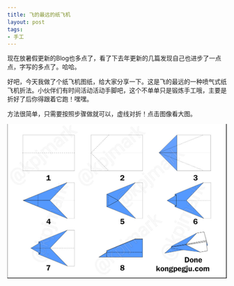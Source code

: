 ```yaml
---
title: 飞的最远的纸飞机
layout: post
tags:
- 手工
---
```


现在放暑假更新的Blog也多点了，看了下去年更新的几篇发现自己也进步了一点点，字写的多点了。哈哈。

好吧，今天我做了个纸飞机图纸，给大家分享一下。这是飞的最远的一种喷气式纸飞机折法。小伙伴们有时间活动活动手脚吧，这个不单单只是锻炼手工哦，主要是折好了后你得跟着它跑！嘿嘿。

方法很简单，只需要按照步骤做就可以，虚线对折！点击图像看大图。

![](/images/PaperPlane01.jpg)


